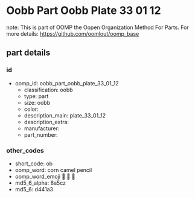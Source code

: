 # Oobb Part Oobb Plate 33 01 12  

note: This is part of OOMP the Oopen Organization Method For Parts. For more details: https://github.com/oomlout/oomp_base

##  part details





### id
* oomp_id: oobb_part_oobb_plate_33_01_12
  * classification: oobb
  * type: part
  * size: oobb
  * color: 
  * description_main: plate_33_01_12
  * description_extra: 
  * manufacturer: 
  * part_number: 

### other_codes
* short_code: ob
* oomp_word: corn camel pencil
* oomp_word_emoji :corn: :camel: :pencil:
* md5_6_alpha: 8a5cz
* md5_6: d441a3